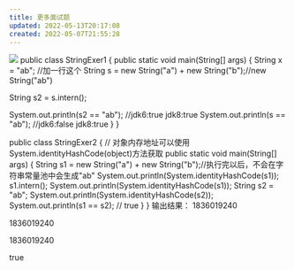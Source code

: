 ```yaml
---
title: 更多面试题
updated: 2022-05-13T20:17:08
created: 2022-05-07T21:55:28
---
```


![](C:\Users\82609\AppData\Local\Temp\Java\pandoc/media/image1.png)
public class StringExer1 {
public static void main(String\[\] args) {
String x = "ab"; //加一行这个
String s = new String("a") + new String("b");//new String("ab")

String s2 = s.intern();

System.out.println(s2 == "ab"); //jdk6:true jdk8:true
System.out.println(s == "ab"); //jdk6:false jdk8:true
}
}

public class StringExer2 {
// 对象内存地址可以使用System.identityHashCode(object)方法获取
public static void main(String\[\] args) {
String s1 = new String("a") + new String("b");//执行完以后，不会在字符串常量池中会生成"ab"
System.out.println(System.identityHashCode(s1));
s1.intern();
System.out.println(System.identityHashCode(s1));
String s2 = "ab";
System.out.println(System.identityHashCode(s2));
System.out.println(s1 == s2); // true
}
}
输出结果：
1836019240

1836019240

1836019240

true
